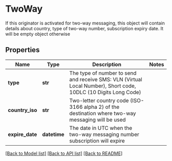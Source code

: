 # TwoWay

If this originator is activated for two-way messaging, this object will contain details about country, type of two-way number, subscription expiry date. It will be empty object otherwise

## Properties
Name | Type | Description | Notes
------------ | ------------- | ------------- | -------------
**type** | **str** | The type of number to send and receive SMS: VLN (Virtual Local Number), Short code, 10DLC (10 Digits Long Code) | 
**country_iso** | **str** | Two-letter country code (ISO-3166 alpha 2) of the destination where two-way messaging will be used | 
**expire_date** | **datetime** | The date in UTC when the two-way messaging number subscription will expire | 


[[Back to Model list]](../../README.md#models) [[Back to API list]](../../README.md#available-methods) [[Back to README]](../../README.md)


